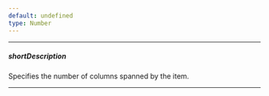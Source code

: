 ```yaml
---
default: undefined
type: Number
---
```

---
##### shortDescription
Specifies the number of columns spanned by the item.

---
